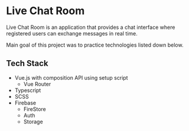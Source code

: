 # Live Chat Room
Live Chat Room is an application that provides a chat interface where registered users can exchange messages in real time.

Main goal of this project was to practice technologies listed down below.

## Tech Stack
- Vue.js with composition API using setup script
    - Vue Router
- Typescript
- SCSS
- Firebase
    - FireStore
    - Auth
    - Storage

